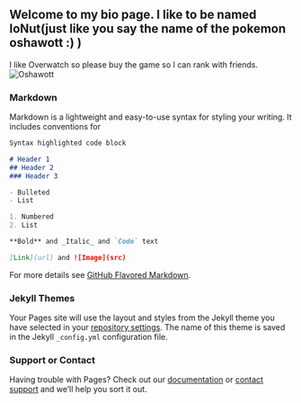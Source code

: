 ## Welcome to my bio page. I like to be named IoNut(just like you say the name of the pokemon oshawott :) )

I like Overwatch so please buy the game so I can rank with friends.
![Oshawott](https://pa1.narvii.com/6254/b5800370e00aabd499b4e3e31476c40bfc9c88af_hq.gif)
### Markdown

Markdown is a lightweight and easy-to-use syntax for styling your writing. It includes conventions for

```markdown
Syntax highlighted code block

# Header 1
## Header 2
### Header 3

- Bulleted
- List

1. Numbered
2. List

**Bold** and _Italic_ and `Code` text

[Link](url) and ![Image](src)
```

For more details see [GitHub Flavored Markdown](https://guides.github.com/features/mastering-markdown/).

### Jekyll Themes

Your Pages site will use the layout and styles from the Jekyll theme you have selected in your [repository settings](https://github.com/ionut-mihalache/ionut-mihalache.github.io/settings). The name of this theme is saved in the Jekyll `_config.yml` configuration file.

### Support or Contact

Having trouble with Pages? Check out our [documentation](https://docs.github.com/categories/github-pages-basics/) or [contact support](https://github.com/contact) and we’ll help you sort it out.
